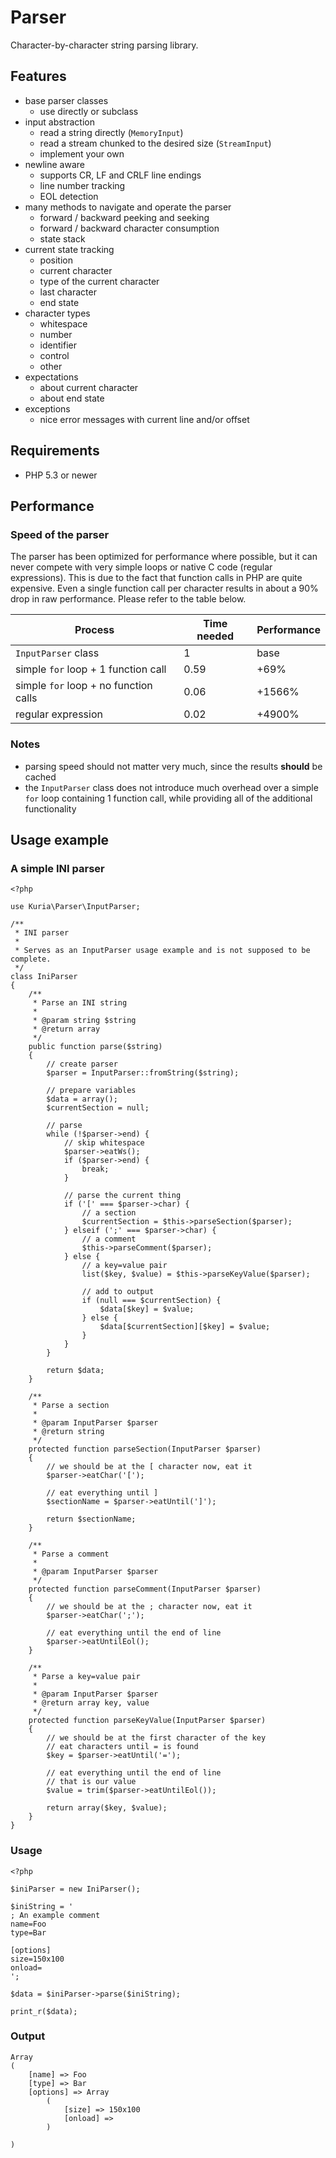 Parser
======

Character-by-character string parsing library.


## Features

- base parser classes
    - use directly or subclass
- input abstraction
    - read a string directly (`MemoryInput`)
    - read a stream chunked to the desired size (`StreamInput`)
    - implement your own
- newline aware
   - supports CR, LF and CRLF line endings
   - line number tracking
   - EOL detection
- many methods to navigate and operate the parser
    - forward / backward peeking and seeking
    - forward / backward character consumption
    - state stack
- current state tracking
    - position
    - current character
    - type of the current character
    - last character
    - end state
- character types
    - whitespace
    - number
    - identifier
    - control
    - other
- expectations
    - about current character
    - about end state
- exceptions
    - nice error messages with current line and/or offset


## Requirements

- PHP 5.3 or newer


## Performance

### Speed of the parser

The parser has been optimized for performance where possible, but it can never compete with
very simple loops or native C code (regular expressions). This is due to the fact that function
calls in PHP are quite expensive. Even a single function call per character results in about
a 90% drop in raw performance. Please refer to the table below.

<table>
    <thead>
        <tr>
            <th>Process</th>
            <th>Time needed</th>
            <th>Performance</th>
        </tr>
    </thead>
    <tbody>
        <tr>
            <td><code>InputParser</code> class</td>
            <td>1</td>
            <td>base</td>
        </tr>
        <tr>
            <td>simple <code>for</code> loop + 1 function call</td>
            <td>0.59</td>
            <td>+69%</td>
        </tr>
        <tr>
            <td>simple <code>for</code> loop + no function calls</td>
            <td>0.06</td>
            <td>+1566%</td>
        </tr>
        <tr>
            <td>regular expression</td>
            <td>0.02</td>
            <td>+4900%</td>
        </tr>
    </tbody>
</table>


### Notes

- parsing speed should not matter very much, since the results **should** be cached
- the `InputParser` class does not introduce much overhead over a simple `for` loop containing
  1 function call, while providing all of the additional functionality



## Usage example

### A simple INI parser


    <?php

    use Kuria\Parser\InputParser;

    /**
     * INI parser
     *
     * Serves as an InputParser usage example and is not supposed to be complete.
     */
    class IniParser
    {
        /**
         * Parse an INI string
         *
         * @param string $string
         * @return array
         */
        public function parse($string)
        {
            // create parser
            $parser = InputParser::fromString($string);

            // prepare variables
            $data = array();
            $currentSection = null;

            // parse
            while (!$parser->end) {
                // skip whitespace
                $parser->eatWs();
                if ($parser->end) {
                    break;
                }

                // parse the current thing
                if ('[' === $parser->char) {
                    // a section
                    $currentSection = $this->parseSection($parser);
                } elseif (';' === $parser->char) {
                    // a comment
                    $this->parseComment($parser);
                } else {
                    // a key=value pair
                    list($key, $value) = $this->parseKeyValue($parser);

                    // add to output
                    if (null === $currentSection) {
                        $data[$key] = $value;
                    } else {
                        $data[$currentSection][$key] = $value;
                    }
                }
            }

            return $data;
        }

        /**
         * Parse a section
         *
         * @param InputParser $parser
         * @return string
         */
        protected function parseSection(InputParser $parser)
        {
            // we should be at the [ character now, eat it
            $parser->eatChar('[');

            // eat everything until ]
            $sectionName = $parser->eatUntil(']');

            return $sectionName;
        }

        /**
         * Parse a comment
         *
         * @param InputParser $parser
         */
        protected function parseComment(InputParser $parser)
        {
            // we should be at the ; character now, eat it
            $parser->eatChar(';');

            // eat everything until the end of line
            $parser->eatUntilEol();
        }

        /**
         * Parse a key=value pair
         *
         * @param InputParser $parser
         * @return array key, value
         */
        protected function parseKeyValue(InputParser $parser)
        {
            // we should be at the first character of the key
            // eat characters until = is found
            $key = $parser->eatUntil('=');

            // eat everything until the end of line
            // that is our value
            $value = trim($parser->eatUntilEol());

            return array($key, $value);
        }
    }

### Usage

    <?php

    $iniParser = new IniParser();

    $iniString = '
    ; An example comment
    name=Foo
    type=Bar

    [options]
    size=150x100
    onload=
    ';

    $data = $iniParser->parse($iniString);

    print_r($data);

### Output

    Array
    (
        [name] => Foo
        [type] => Bar
        [options] => Array
            (
                [size] => 150x100
                [onload] =>
            )

    )

